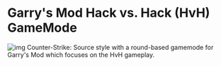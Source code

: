 # Garry's Mod Hack vs. Hack (HvH) GameMode
![img](https://github.com/user-attachments/assets/fbeeb988-1228-4659-867b-903a8cf6b7de)
Counter-Strike: Source style with a round-based gamemode for Garry's Mod which focuses on the HvH gameplay.

